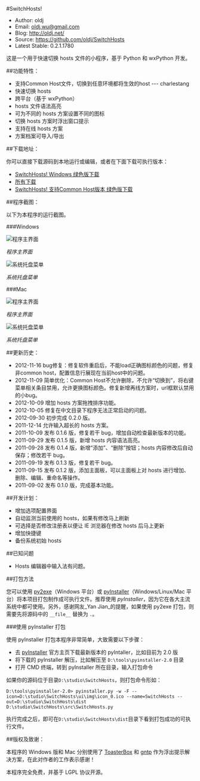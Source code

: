 #SwitchHosts!

 * Author: oldj
 * Email: oldj.wu@gmail.com
 * Blog: http://oldj.net/
 * Source: https://github.com/oldj/SwitchHosts
 * Latest Stable: 0.2.1.1780


这是一个用于快速切换 hosts 文件的小程序，基于 Python 和 wxPython 开发。


##功能特性：

 * 支持Common Host文件，切换到任意环境都将生效的host --- charlestang
 * 快速切换 hosts
 * 跨平台（基于 wxPython）
 * hosts 文件语法高亮
 * 可为不同的 hosts 方案设置不同的图标
 * 切换 hosts 方案时浮出窗口提示
 * 支持在线 hosts 方案
 * 方案档案可导入/导出


##下载地址：

你可以直接下载源码到本地运行或编辑，或者在下面下载可执行版本：

 * [SwitchHosts! Windows 绿色版下载](https://github.com/downloads/oldj/SwitchHosts/SwitchHosts_v0.2.1.1780.zip)
 * [所有下载](https://github.com/oldj/SwitchHosts/downloads)
 * [SwitchHosts! 支持Common Host版本 绿色版下载](https://github.com/downloads/charlestang/SwitchHosts/SwitchHosts-0d287a7.zip)


##程序截图：

以下为本程序的运行截图。

###Windows

![程序主界面](https://github.com/oldj/SwitchHosts/blob/master/screenshots/5.png?raw=true)

*程序主界面*


![系统托盘菜单](https://github.com/oldj/SwitchHosts/blob/master/screenshots/2.png?raw=true)

*系统托盘菜单*

###Mac

![程序主界面](https://github.com/oldj/SwitchHosts/blob/master/screenshots/3.png?raw=true)

*程序主界面*

![系统托盘菜单](https://github.com/oldj/SwitchHosts/blob/master/screenshots/4.png?raw=true)

*系统托盘菜单*

##更新历史：

 - 2012-11-16 bug修复：修复软件重启后，不能load正确图标颜色的问题，修复非common host，配置信息行展现在当前host中的问题。 
 - 2012-11-09 简单优化：Common Host不允许删除，不允许“切换到”，将右键菜单相关条目禁用，允许更换图标颜色。修复新增再线方案时，url框默认禁用的小bug。 
 - 2012-10-09 增加 hosts 方案拖拽排序功能。
 - 2012-10-05 修复在中文目录下程序无法正常启动的问题。
 - 2012-09-30 初步完成 0.2.0 版。
 - 2011-12-14 允许输入超长的 hosts 方案。
 - 2011-10-09 发布 0.1.6 版，修复若干 bug，增加自动检查最新版本的功能。
 - 2011-09-29 发布 0.1.5 版，新增 hosts 内容语法高亮。
 - 2011-09-28 发布 0.1.4 版，新增“添加”、“删除”按钮；hosts 内容修改后自动保存；修改若干 bug。
 - 2011-09-19 发布 0.1.3 版，修复若干 bug。
 - 2011-09-15 发布 0.1.2 版，添加主面板，可以主面板上对 hosts 进行增加、删除、编辑、重命名等操作。
 - 2011-09-02 发布 0.1.0 版，完成基本功能。

##开发计划：

 - 增加选项配置界面
 - 自动监测当前使用的 hosts，如果有修改马上刷新
 - 可选择是否修改注册表以便让 IE 浏览器在修改 hosts 后马上更新
 - 增加快捷键
 - 备份系统初始 hosts


##已知问题

 - Hosts 编辑器中输入法有问题。


##打包方法

您可以使用 [py2exe](http://www.py2exe.org/)（Windows 平台）或 [pyInstaller](http://www.pyinstaller.org/)（Windows/Linux/Mac 平台）将本项目打包制作成可执行文件。推荐使用 *pyInstaller*，因为它在各大主流系统中都可使用。另外，感谢网友_Yan Jian_的提醒，如果使用 py2exe 打包，则需要先将源码中的 `__file__` 替换为 `.`。
 
###使用 pyInstaller 打包
 
使用 pyInstaller 打包本程序非常简单，大致需要以下步骤：

 - 去 [pyInstaller](http://www.pyinstaller.org/) 官方主页下载最新版本的 pyIntaller，比如目前为 2.0 版
 - 将下载的 pyInstaller 解压，比如解压至 `D:\tools\pyinstaller-2.0` 目录
 - 打开 CMD 终端，转到 pyInstaller 所在目录，输入打包命令

如果你的源码位于目录`D:\studio\SwitchHosts`，则打包命令形如：
 
    D:\tools\pyinstaller-2.0> pyinstaller.py -w -F --icon=D:\studio\SwitchHosts\ui\img\icon_0.ico --name=SwitchHosts --out=D:\studio\SwitchHosts\dist D:\studio\SwitchHosts\src\SwitchHosts.py
 
执行完成之后，即可在`D:\studio\SwitchHosts\dist`目录下看到打包成功的可执行文件。
 


##版权及致谢：

 本程序的 Windows 版和 Mac 分别使用了 [ToasterBox](http://xoomer.virgilio.it/infinity77/main/ToasterBox.html) 和 [gntp](https://github.com/kfdm/gntp) 作为浮出提示解决方案，在此对作者的工作表示感谢！

 本程序完全免费，并基于 LGPL 协议开源。
